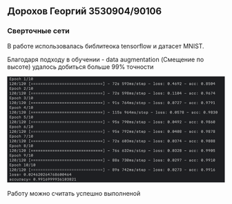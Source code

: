 ## Дорохов Георгий 3530904/90106

### Сверточные сети 

В работе использовалась библитеока tensorflow и датасет MNIST.

Благодаря подходу в обучении - data augmentation (Смещение по высоте) удалось добиться больше 99% точности 

![img.png](img.png)

Работу можно считать успешно выполненой